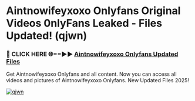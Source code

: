 # Aintnowifeyxoxo Onlyfans Original Videos 0nlyFans Leaked - Files Updated! (qjwn)

<h3>🔴 CLICK HERE 🌐==►► <a href="https://tinyurl.com/ehrbuxhb" rel="nofollow">Aintnowifeyxoxo Onlyfans Updated Files</a></h3>

Get Aintnowifeyxoxo Onlyfans and all content. Now you can access all videos and pictures of Aintnowifeyxoxo Onlyfans. New Updated Files 2025!

[![qjwn](https://i.imgur.com/lVYEuWS.gif)](https://tinyurl.com/ehrbuxhb)
